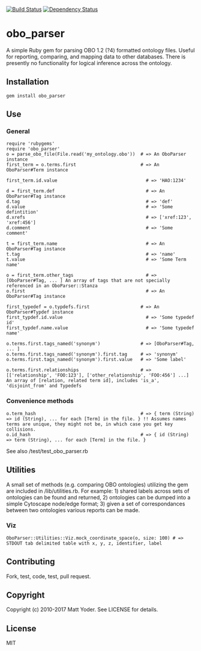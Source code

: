 [![Build Status](https://travis-ci.org/mjy/obo_parser.svg?branch=master)](https://travis-ci.org/mjy/obo_parser)
[![Dependency Status](https://gemnasium.com/badges/github.com/mjy/obo_parser.svg)](https://gemnasium.com/github.com/mjy/obo_parser)

# obo_parser

A simple Ruby gem for parsing OBO 1.2 (?4) formatted ontology files.  Useful for reporting, comparing, and mapping data to other databases.  There is presently no functionality for logical inference across the ontology.

## Installation

    gem install obo_parser

## Use

### General 

    require 'rubygems'
    require 'obo_parser'
    o = parse_obo_file(File.read('my_ontology.obo'))  # => An OboParser instance  
    first_term = o.terms.first                        # => An OboParser#Term instance 
   
    first_term.id.value                                 # => 'HAO:1234'
 
    d = first_term.def                                  # => An OboParser#Tag instance
    d.tag                                               # => 'def'
    d.value                                             # => 'Some defintition'
    d.xrefs                                             # => ['xref:123', 'xref:456'] 
    d.comment                                           # => 'Some comment'
    
    t = first_term.name                                 # => An OboParser#Tag instance    
    t.tag                                               # => 'name'
    t.value                                             # => 'Some Term name' 
    
    o = first_term.other_tags                           # => [OboParser#Tag, ... ] An array of tags that are not specially referenced in an OboParser::Stanza
    o.first                                             # => An OboParser#Tag instance    

    first_typedef = o.typdefs.first                   # => An OboParser#Typdef instance 
    first_typdef.id.value                               # => 'Some typedef id'
    first_typdef.name.value                             # => 'Some typedef name'

    o.terms.first.tags_named('synonym')               # => [OboParser#Tag, ... ]
    o.terms.first.tags_named('synonym').first.tag     # => 'synonym'
    o.terms.first.tags_named('synonym').first.value   # => 'Some label'

    o.terms.first.relationships                       # => [['relationship', 'FOO:123'], ['other_relationship', 'FOO:456'] ...] An array of [relation, related term id], includes 'is_a', 'disjoint_from' and Typedefs

### Convenience methods  
    
    o.term_hash                                       # => { term (String) => id (String), ... for each [Term] in the file. } !! Assumes names terms are unique, they might not be, in which case you get key collisions. 
    o.id_hash                                         # => { id (String) => term (String), ... for each [Term] in the file. } 

See also /test/test_obo_parser.rb

## Utilities

A small set of methods (e.g. comparing OBO ontologies) utilizing the gem are included in /lib/utilities.rb.  For example: 1) shared labels across sets of ontologies can be found and returned, 2) ontologies can be dumped into a simple Cytoscape node/edge format; 3) given a set of correspondances between two ontologies various reports can be made. 

### Viz
   
    OboParser::Utilities::Viz.mock_coordinate_space(o, size: 100) # => STDOUT tab delimited table with x, y, z, identifier, label 

## Contributing

Fork, test, code, test, pull request.

## Copyright

Copyright (c) 2010-2017 Matt Yoder. See LICENSE for details.

## License

MIT
